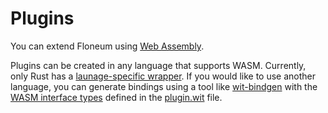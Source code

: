 # Plugins

You can extend Floneum using [Web Assembly](https://webassembly.org/getting-started/developers-guide/).

Plugins can be created in any language that supports WASM. Currently, only Rust has a [launage-specific wrapper](https://github.com/floneum/floneum/tree/master/rust_adapter). If you would like to use another language, you can generate bindings using a tool like [wit-bindgen](https://github.com/bytecodealliance/wit-bindgen) with the [WASM interface types](https://github.com/WebAssembly/component-model) defined in the [plugin.wit](https://github.com/floneum/floneum/blob/master/wit/plugin.wit) file.
